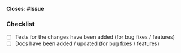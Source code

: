 <!-- Please enter the corresponding issue ID: -->
**Closes: #Issue**

<!-- Add the breaking label (PR: BREAKING) if applicable. -->

<!-- Please summarize your changes: -->



### Checklist
<!-- Please check if your PR fulfills the following requirements: -->

- [ ] Tests for the changes have been added (for bug fixes / features)
- [ ] Docs have been added / updated (for bug fixes / features)
